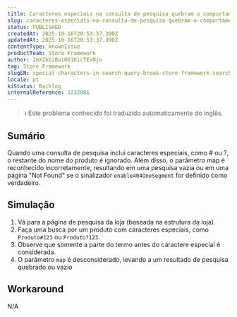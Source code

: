 ```yaml
---
title: Caracteres especiais na consulta de pesquisa quebram o comportamento de pesquisa do Store Framework
slug: caracteres-especiais-na-consulta-de-pesquisa-quebram-o-comportamento-de-pesquisa-do-store-framework
status: PUBLISHED
createdAt: 2025-10-16T20:53:37.390Z
updatedAt: 2025-10-16T20:53:37.390Z
contentType: knownIssue
productTeam: Store Framework
author: 2mXZkbi0oi061KicTExNjo
tag: Store Framework
slugEN: special-characters-in-search-query-break-store-framework-search-behavior
locale: pt
kiStatus: Backlog
internalReference: 1232881
---
```


>ℹ️ Este problema conhecido foi traduzido automaticamente do inglês.

## Sumário


Quando uma consulta de pesquisa inclui caracteres especiais, como # ou ?, o restante do nome do produto é ignorado. Além disso, o parâmetro map é reconhecido incorretamente, resultando em uma pesquisa vazia ou em uma página "Not Found" se o sinalizador `enable404OneSegment` for definido como verdadeiro.
## Simulação



1. Vá para a página de pesquisa da loja (baseada na estrutura da loja).
2. Faça uma busca por um produto com caracteres especiais, como `Produto#123` ou `Produto?123`.
3. Observe que somente a parte do termo antes do caractere especial é considerada.
4. O parâmetro `map` é desconsiderado, levando a um resultado de pesquisa quebrado ou vazio
## Workaround


N/A


